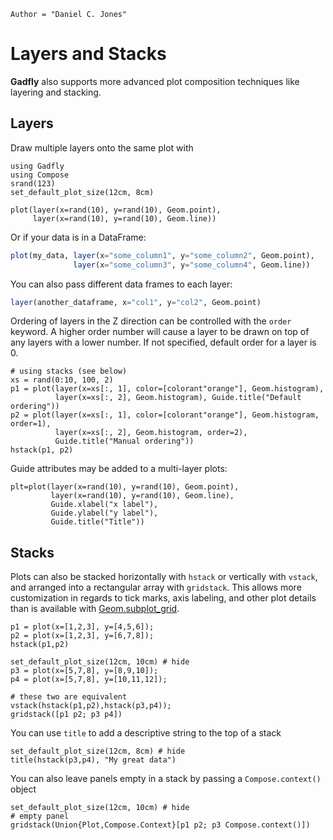 ```@meta
Author = "Daniel C. Jones"
```

# Layers and Stacks

**Gadfly** also supports more advanced plot composition techniques like layering
and stacking.

## Layers

Draw multiple layers onto the same plot with

```@setup 1
using Gadfly
using Compose
srand(123)
set_default_plot_size(12cm, 8cm)
```

```@example 1
plot(layer(x=rand(10), y=rand(10), Geom.point),
     layer(x=rand(10), y=rand(10), Geom.line))
```

Or if your data is in a DataFrame:

```julia
plot(my_data, layer(x="some_column1", y="some_column2", Geom.point),
              layer(x="some_column3", y="some_column4", Geom.line))
```

You can also pass different data frames to each layer:

```julia
layer(another_dataframe, x="col1", y="col2", Geom.point)
```

Ordering of layers in the Z direction can be controlled with the `order` keyword.
A higher order number will cause a layer to be drawn on top of any layers with a
lower number. If not specified, default order for a layer is 0.

```@example 1
# using stacks (see below)
xs = rand(0:10, 100, 2)
p1 = plot(layer(x=xs[:, 1], color=[colorant"orange"], Geom.histogram),
          layer(x=xs[:, 2], Geom.histogram), Guide.title("Default ordering"))
p2 = plot(layer(x=xs[:, 1], color=[colorant"orange"], Geom.histogram, order=1),
          layer(x=xs[:, 2], Geom.histogram, order=2),
          Guide.title("Manual ordering"))
hstack(p1, p2)
```

Guide attributes may be added to a multi-layer plots:

```@example 1
plt=plot(layer(x=rand(10), y=rand(10), Geom.point),
         layer(x=rand(10), y=rand(10), Geom.line),
         Guide.xlabel("x label"),
         Guide.ylabel("y label"),
         Guide.title("Title"))
```

## Stacks

Plots can also be stacked horizontally with `hstack` or vertically with `vstack`,
and arranged into a rectangular array with `gridstack`.
This allows more customization in regards to tick marks, axis labeling, and other
plot details than is available with [Geom.subplot_grid](@ref).  

```@example 1
p1 = plot(x=[1,2,3], y=[4,5,6]);
p2 = plot(x=[1,2,3], y=[6,7,8]);
hstack(p1,p2)
```

```@example 1
set_default_plot_size(12cm, 10cm) # hide
p3 = plot(x=[5,7,8], y=[8,9,10]);
p4 = plot(x=[5,7,8], y=[10,11,12]);

# these two are equivalent
vstack(hstack(p1,p2),hstack(p3,p4));
gridstack([p1 p2; p3 p4])
```

You can use `title` to add a descriptive string to the top of a stack

```@example 1
set_default_plot_size(12cm, 8cm) # hide
title(hstack(p3,p4), "My great data")
```

You can also leave panels empty in a stack by passing a `Compose.context()`
object

```@example 1
set_default_plot_size(12cm, 10cm) # hide
# empty panel
gridstack(Union{Plot,Compose.Context}[p1 p2; p3 Compose.context()])
```
